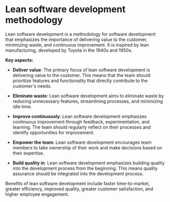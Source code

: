# Lean software development methodology

Lean software development is a methodology for software development that emphasizes the importance of delivering value to the customer, minimizing waste, and continuous improvement. It is inspired by lean manufacturing, developed by Toyota in the 1940s and 1950s.

**Key aspects:**

* **Deliver value**: The primary focus of lean software development is delivering value to the customer. This means that the team should prioritize features and functionality that directly contribute to the customer's needs.

* **Eliminate waste**: Lean software development aims to eliminate waste by reducing unnecessary features, streamlining processes, and minimizing idle time.

* **Improve continuously**: Lean software development emphasizes continuous improvement through feedback, experimentation, and learning. The team should regularly reflect on their processes and identify opportunities for improvement.

* **Empower the team**: Lean software development encourages team members to take ownership of their work and make decisions based on their expertise.

* **Build quality in**: Lean software development emphasizes building quality into the development process from the beginning. This means quality assurance should be integrated into the development process.

Benefits of lean software development include faster time-to-market, greater efficiency, improved quality, greater customer satisfaction, and higher employee engagement.
